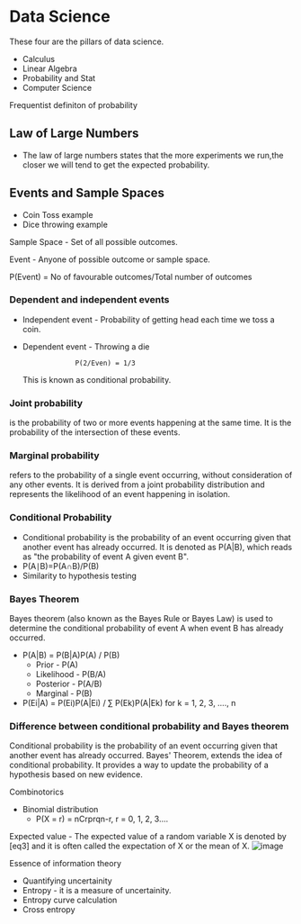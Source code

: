 # Data Science
 These four are the pillars of data science.
 - Calculus
 - Linear Algebra
 - Probability and Stat
 - Computer Science

Frequentist definiton of probability 

## Law of Large Numbers
 - The law of large numbers states that the more experiments we run,the closer we will tend to get the expected probability.

## Events and Sample Spaces
  - Coin Toss example
  - Dice throwing example

Sample Space - Set of all possible outcomes.

Event - Anyone of possible outcome or sample space.

P(Event) = No of favourable outcomes/Total number of outcomes

### Dependent and independent events

  - Independent event - Probability of getting head each time we toss a coin.
  - Dependent event - Throwing a die

                     P(2/Even) = 1/3
    This is known as conditional probability.
    
### Joint probability 
  is the probability of two or more events happening at the same time. It is the probability of the intersection of these events.

### Marginal probability 
  refers to the probability of a single event occurring, without consideration of any other events. It is derived from a joint probability distribution and represents the likelihood of an event happening in isolation.                                                                                                                                                       

### Conditional Probability 
- Conditional probability is the probability of an event occurring given that another event has already occurred. It is denoted as P(A|B), which reads as "the probability of event A given event B".
- P(A∣B)=P(A∩B)/P(B)
 - Similarity to hypothesis testing

### Bayes Theorem
Bayes theorem (also known as the Bayes Rule or Bayes Law) is used to determine the conditional probability of event A when event B has already occurred.
- P(A|B) = P(B|A)P(A) / P(B)
   - Prior - P(A)
   - Likelihood - P(B/A)
   - Posterior - P(A/B)
   - Marginal - P(B)
- P(Ei|A) = P(Ei)P(A|Ei) / ∑ P(Ek)P(A|Ek) for k = 1, 2, 3, …., n
  
### Difference between conditional probability and Bayes theorem
Conditional probability is the probability of an event occurring given that another event has already occurred.  Bayes' Theorem, extends the idea of conditional probability. It provides a way to update the probability of a hypothesis based on new evidence.

Combinotorics
 - Binomial distribution
     - P(X = r) = nCrprqn-r, r = 0, 1, 2, 3…. 

Expected value - The expected value of a random variable X is denoted by [eq3] and it is often called the expectation of X or the mean of X.
                 ![image](https://github.com/user-attachments/assets/0c2f9339-aaa2-4006-b66b-2e0d40c4d2cb)


Essence of information theory
 - Quantifying uncertainity 
 - Entropy - it is a measure of uncertainity.
 - Entropy curve calculation 
 - Cross entropy                                                                                                           
